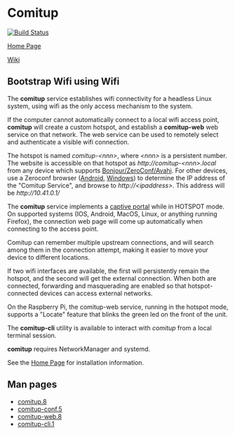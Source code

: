 




Comitup
======

[![Build Status](https://github.com/davesteele/comitup/actions/workflows/testnox.yml/badge.svg?branch=master)](https://github.com/davesteele/comitup/actions)

[Home Page](https://davesteele.github.io/comitup/)

[Wiki](https://github.com/davesteele/comitup/wiki)

Bootstrap Wifi using Wifi
-------------------------

The __comitup__ service establishes wifi connectivity for a headless Linux
system, using wifi as the only access mechanism to the system.   

If the computer cannot automatically connect to a local wifi access point,
__comitup__ will create a custom hotspot, and establish a __comitup-web__
web service on that network. The web service can be used to remotely select
and authenticate a visible wifi connection. 

The hotspot is named _comitup-&lt;nnn&gt;_, where _&lt;nnn&gt;_ is a
persistent number. The website is accessible on that hotspot as
_ht&#8203;tp://comitup-&lt;nnn&gt;.local_
from any device which supports [Bonjour/ZeroConf/Avahi][zeroconf]. For
other devices, use a Zeroconf browser ([Android][], [Windows][]) to
determine the IP address of the "Comitup Service", and browse to
_http&#58;//&lt;ipaddress&gt;_. This address will be _http&#58;//10.41.0.1/_

The __comitup__ service implements a [captive portal](https://en.wikipedia.org/wiki/Captive_portal) while in HOTSPOT mode. On supported systems (IOS,
Android, MacOS, Linux, or anything running Firefox), the connection web
page will come up automatically when connecting to the access point.

Comitup can remember multiple upstream connections, and will search among them
in the connection attempt, making it easier to move your device to different
locations.

If two wifi interfaces are available, the first will persistently remain
the hotspot, and the second will get the external connection. When both
are connected, forwarding and masquerading are enabled so that
hotspot-connected devices can access external networks.

On the Raspberry Pi, the comitup-web service, running in the hotspot mode,
supports a "Locate" feature that blinks the green led on the front of the unit.

[zeroconf]: https://en.wikipedia.org/wiki/Zero-configuration_networking
[Android]: https://play.google.com/store/apps/details?id=com.melloware.zeroconf&hl=en
[Windows]: http://hobbyistsoftware.com/bonjourbrowser

The __comitup-cli__ utility is available to interact with _comitup_ from a
local terminal session.

__comitup__ requires NetworkManager and systemd.

See the [Home Page](https://davesteele.github.io/comitup/) for installation information.

Man pages
---------

* [comitup.8](https://davesteele.github.io/comitup/man/comitup.8.html)
* [comitup-conf.5](https://davesteele.github.io/comitup/man/comitup-conf.5.html)
* [comitup-web.8](https://davesteele.github.io/comitup/man/comitup-web.8.html)
* [comitup-cli.1](https://davesteele.github.io/comitup/man/comitup-cli.1.html)
